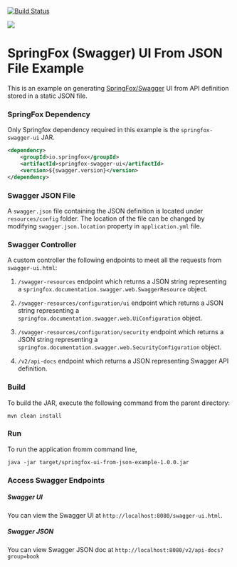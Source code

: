[![Build Status][travis-badge]][travis-badge-url]

![](./img/x.png)

SpringFox (Swagger) UI From JSON File Example
=============================================
This is an example on generating [SpringFox/Swagger](http://springfox.github.io/springfox/) 
UI from API definition stored in a static JSON file.

### SpringFox Dependency
Only Springfox dependency required in this example is the `springfox-swagger-ui`
JAR.

```xml
<dependency>
    <groupId>io.springfox</groupId>
    <artifactId>springfox-swagger-ui</artifactId>
    <version>${swagger.version}</version>
</dependency>
```

### Swagger JSON File
A `swagger.json` file containing the JSON definition is located under
`resources/config` folder. The location of the file can be changed by 
modifying `swagger.json.location` property in `application.yml` file.

### Swagger Controller
A custom controller the following endpoints to meet all the requests from 
`swagger-ui.html`:

1. `/swagger-resources` endpoint which returns a JSON string representing a 
`springfox.documentation.swagger.web.SwaggerResource` object.

1. `/swagger-resources/configuration/ui` endpoint which returns a JSON string 
representing a `springfox.documentation.swagger.web.UiConfiguration` object.

1. `/swagger-resources/configuration/security` endpoint which returns a JSON string 
   representing a `springfox.documentation.swagger.web.SecurityConfiguration` object.
   
1. `/v2/api-docs` endpoint which returns a JSON representing Swagger API
definition.   

### Build
To build the JAR, execute the following command from the parent directory:

```
mvn clean install
```

### Run
To run the application fromm command line,

```
java -jar target/springfox-ui-from-json-example-1.0.0.jar
```

### Access Swagger Endpoints

##### Swagger UI
You can view the Swagger UI at `http://localhost:8080/swagger-ui.html`.


##### Swagger JSON
You can view Swagger JSON doc at `http://localhost:8080/v2/api-docs?group=book`


[travis-badge]: https://travis-ci.org/indrabasak/springfox-ui-from-json-example.svg?branch=master
[travis-badge-url]: https://travis-ci.org/indrabasak/springfox-ui-from-json-example/